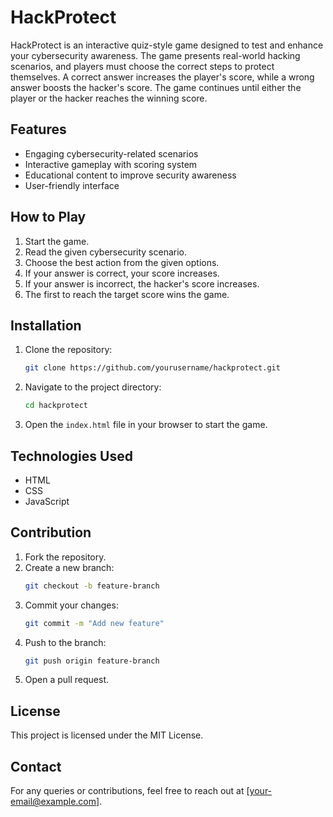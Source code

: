 # HackProtect

HackProtect is an interactive quiz-style game designed to test and enhance your cybersecurity awareness. The game presents real-world hacking scenarios, and players must choose the correct steps to protect themselves. A correct answer increases the player's score, while a wrong answer boosts the hacker's score. The game continues until either the player or the hacker reaches the winning score.

## Features
- Engaging cybersecurity-related scenarios
- Interactive gameplay with scoring system
- Educational content to improve security awareness
- User-friendly interface

## How to Play
1. Start the game.
2. Read the given cybersecurity scenario.
3. Choose the best action from the given options.
4. If your answer is correct, your score increases.
5. If your answer is incorrect, the hacker's score increases.
6. The first to reach the target score wins the game.

## Installation
1. Clone the repository:
   ```bash
   git clone https://github.com/yourusername/hackprotect.git
   ```
2. Navigate to the project directory:
   ```bash
   cd hackprotect
   ```
3. Open the `index.html` file in your browser to start the game.

## Technologies Used
- HTML
- CSS
- JavaScript

## Contribution
1. Fork the repository.
2. Create a new branch:
   ```bash
   git checkout -b feature-branch
   ```
3. Commit your changes:
   ```bash
   git commit -m "Add new feature"
   ```
4. Push to the branch:
   ```bash
   git push origin feature-branch
   ```
5. Open a pull request.

## License
This project is licensed under the MIT License.

## Contact
For any queries or contributions, feel free to reach out at [your-email@example.com].
